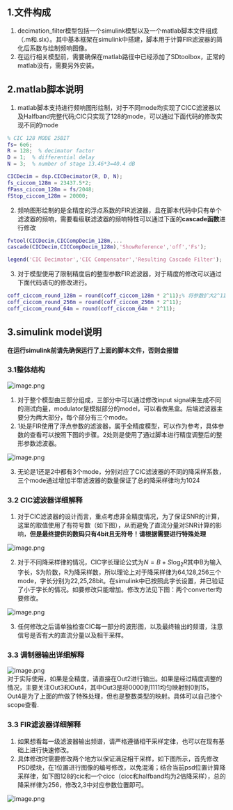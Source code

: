 <a name="GNIcx"></a>
## 1.文件构成
1. decimation_filter模型包括一个simulink模型以及一个matlab脚本文件组成（.m和.slx）。其中基本框架在simulink中搭建，脚本用于计算FIR滤波器的简化后系数与绘制频响图像。
2. 在运行相关模型前，需要确保在matlab路径中已经添加了SDtoolbox，正常的matlab没有，需要另外安装。
<a name="CN3yH"></a>
## 2.matlab脚本说明

1. matlab脚本支持进行频响图形绘制，对于不同mode均实现了CICC滤波器以及Halfband完整代码;CIC只实现了128的mode，可以通过下面代码的修改实现不同的mode
```matlab
% CIC 128 MODE 25BIT
fs= 6e6;
R = 128;  % decimator factor
D = 1;  % differential delay 
N = 3;  % number of stage 13.46*3=40.4 dB

CICDecim = dsp.CICDecimator(R, D, N);
fs_ciccom_128m = 23437.5*2;
fPass_ciccom_128m = fs/2048;
fStop_ciccom_128m = 20000;

```

2. 频响图形绘制的是全精度的浮点系数的FIR滤波器，且在脚本代码中只有单个滤波器的频响，需要看级联滤波器的频响特性可以通过下面的**cascade函数**进行修改
```matlab
fvtool(CICDecim,CICCompDecim_128m,...
cascade(CICDecim,CICCompDecim_128m),'ShowReference','off','Fs');

legend('CIC Decimator','CIC Compensator','Resulting Cascade Filter');
```

3. 对于模型使用了限制精度后的整型参数FIR滤波器，对于精度的修改可以通过下面代码语句的修改进行。
```matlab
coff_ciccom_round_128m = round(coff_ciccom_128m * 2^11);% 将参数扩大2^11倍
coff_ciccom_round_256m = round(coff_ciccom_256m * 2^11);
coff_ciccom_round_64m = round(coff_ciccom_64m * 2^11);
```
<a name="vJPU2"></a>
## 3.simulink model说明
**在运行simulink前请先确保运行了上面的脚本文件，否则会报错**
<a name="ZbR7n"></a>
### 3.1整体结构
![image.png](https://cdn.nlark.com/yuque/0/2023/png/2676552/1697540447252-5151b7e6-3ac4-435c-a527-d9295c7299cb.png#averageHue=%23f9f9f9&clientId=u34a65a7b-134c-4&from=paste&height=874&id=u9ffd13ad&originHeight=874&originWidth=939&originalType=binary&ratio=1&rotation=0&showTitle=false&size=77099&status=done&style=none&taskId=u89027b24-acb7-47e5-bb6d-134ae77a1d5&title=&width=939)

1. 对于整个模型由三部分组成，三部分中可以通过修改input signal来生成不同的测试向量，modulator是模拟部分的model，可以看做黑盒。后端滤波器主要分为两大部分，每个部分有三个mode。
2. 1处是FIR使用了浮点参数的滤波器，属于全精度模型，可以作为参考，具体参数的查看可以按照下图的步骤。2处则是使用了通过脚本进行精度调整后的整形参数滤波器。

![image.png](https://cdn.nlark.com/yuque/0/2023/png/2676552/1697541016570-21d5ecfe-7ea2-4368-8f50-c6c8584d88ce.png#averageHue=%23f6f6f6&clientId=u34a65a7b-134c-4&from=paste&height=681&id=u0d48249c&originHeight=681&originWidth=1607&originalType=binary&ratio=1&rotation=0&showTitle=false&size=153031&status=done&style=none&taskId=u95a72592-c2e9-49f1-86ae-bf871641860&title=&width=1607)

3. 无论是1还是2中都有3个mode，分别对应了CIC滤波器的不同的降采样系数，三个mode通过增加半带滤波器的数量保证了总的降采样律均为1024
<a name="biflI"></a>
### 3.2 CIC滤波器详细解释

1. 对于CIC滤波器的设计而言，重点考虑非全精度情况，为了保证SNR的计算，这里的取值使用了有符号数（如下图），从而避免了直流分量对SNR计算的影响，**但是最终提供的数码只有4bit且无符号！请根据需要进行特殊处理**

![image.png](https://cdn.nlark.com/yuque/0/2023/png/2676552/1697541338908-d0903655-bed3-48c2-bfc5-1fbc060d2669.png#averageHue=%23f5f4f3&clientId=u34a65a7b-134c-4&from=paste&height=296&id=u6f4341db&originHeight=381&originWidth=990&originalType=binary&ratio=1&rotation=0&showTitle=false&size=72353&status=done&style=none&taskId=u6e4f5aa4-b953-4f24-b5db-346fa26be28&title=&width=770)

2. 对于不同降采样律的情况，CIC字长理论公式为$N=B+S\log_2{R}$其中B为输入字长，S为阶数，R为降采样数，所以理论上对于降采样律为64,128,256三个mode，字长分别为22,25,28bit。在simulink中已按照此字长设置，并已验证了小于字长的情况。如要修改只能增加。修改方法见下图：两个converter均要修改。

![image.png](https://cdn.nlark.com/yuque/0/2023/png/2676552/1697541762741-cd883a97-adc4-45dc-a7c1-1bd1b728888d.png#averageHue=%23f6f5f5&clientId=u34a65a7b-134c-4&from=paste&height=523&id=ua9090de6&originHeight=523&originWidth=1330&originalType=binary&ratio=1&rotation=0&showTitle=false&size=102025&status=done&style=none&taskId=u228954ec-3704-437f-8598-68295dce141&title=&width=1330)

3. 任何修改之后请单独检查CIC每一部分的波形图，以及最终输出的频谱，注意信号是否有大的直流分量以及相干采样。
<a name="sjUnE"></a>
### 3.3 调制器输出详细解释
![image.png](https://cdn.nlark.com/yuque/0/2023/png/2676552/1697541882596-500b4aa8-0f9c-404e-a2fb-6c86901ac1ec.png#averageHue=%23f4f4f4&clientId=u34a65a7b-134c-4&from=paste&height=341&id=u09c7c412&originHeight=341&originWidth=437&originalType=binary&ratio=1&rotation=0&showTitle=false&size=15726&status=done&style=none&taskId=u4dc6ba71-6eb4-44cc-8ed5-0e91a656fa8&title=&width=437)<br />对于实际使用，如果是全精度，请直接在Out2进行输出。如果是经过精度调整的情况，主要关注Out3和Out4，其中Out3是将0000到1111均匀映射到0到15，Out4是为了上面的fft做了特殊处理，但也是整数类型的映射。具体可以自己接个scope查看.
<a name="TaBwx"></a>
### 3.3 FIR滤波器详细解释

1. 如果想看每一级滤波器输出频谱，请严格遵循相干采样定律，也可以在现有基础上进行快速修改。
2. 具体修改时需要修改两个地方以保证满足相干采样，如下图所示，首先修改PSD模块，在1位置进行图像的编号修改，以免混淆；结合当前psd位置计算降采样律，如下图128的cic和一个cicc（cicc和halfband均为2倍降采样），总的降采样律为256，修改2,3中对应参数位置即可。

![image.png](https://cdn.nlark.com/yuque/0/2023/png/2676552/1697542296074-ce80c869-2037-4dd8-a00e-505fb7cda1ad.png#averageHue=%23f8f8f8&clientId=u34a65a7b-134c-4&from=paste&height=552&id=u873930a7&originHeight=552&originWidth=1665&originalType=binary&ratio=1&rotation=0&showTitle=false&size=98132&status=done&style=none&taskId=u3a9e7b91-1eb0-406b-87d8-0eada5b6519&title=&width=1665)
